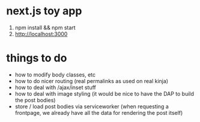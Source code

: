 # next.js toy app

1. npm install && npm start
2. <http://localhost:3000>

# things to do

- how to modify body classes, etc
- how to do nicer routing (real permalinks as used on real kinja)
- how to deal with /ajax/inset stuff
- how to deal with image styling (it would be nice to have the DAP to build the post bodies)
- store / load post bodies via serviceworker (when requesting a frontpage, we already have all the data for rendering the post itself)
